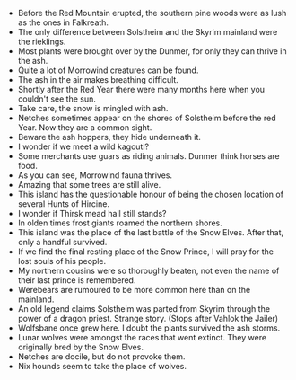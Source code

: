 - Before the Red Mountain erupted, the southern pine woods were as lush as the ones in Falkreath.
- The only difference between Solstheim and the Skyrim mainland were the rieklings.
- Most plants were brought over by the Dunmer, for only they can thrive in the ash.
- Quite a lot of Morrowind creatures can be found.
- The ash in the air makes breathing difficult.
- Shortly after the Red Year there were many months here when you couldn't see the sun.
- Take care, the snow is mingled with ash.
- Netches sometimes appear on the shores of Solstheim before the red Year. Now they are a common sight.
- Beware the ash hoppers, they hide underneath it.
- I wonder if we meet a wild kagouti?
- Some merchants use guars as riding animals. Dunmer think horses are food.
- As you can see, Morrowind fauna thrives.
- Amazing that some trees are still alive.
- This island has the questionable honour of being the chosen location of several Hunts of Hircine.
- I wonder if Thirsk mead hall still stands?
- In olden times frost giants roamed the northern shores.
- This island was the place of the last battle of the Snow Elves. After that, only a handful survived.
- If we find the final resting place of the Snow Prince, I will pray for the lost souls of his people.
- My northern cousins were so thoroughly beaten, not even the name of their last prince is remembered.
- Werebears are rumoured to be more common here than on the mainland.
- An old legend claims Solstheim was parted from Skyrim through the power of a dragon priest. Strange story. (Stops after Vahlok the Jailer)
- Wolfsbane once grew here. I doubt the plants survived the ash storms.
- Lunar wolves were amongst the races that went extinct. They were originally bred by the Snow Elves.
- Netches are docile, but do not provoke them.
- Nix hounds seem to take the place of wolves.
